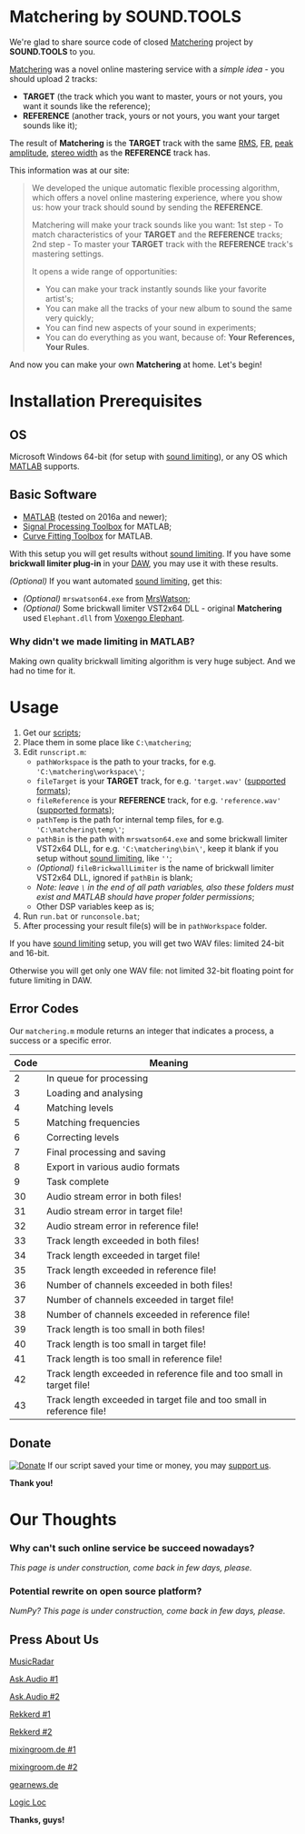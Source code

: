 # Matchering by SOUND.TOOLS

We're glad to share source code of closed [Matchering][soundtools] project by **SOUND.TOOLS** to you.

[Matchering][soundtools] was a novel online mastering service with a *simple idea* - you should upload 2 tracks: 
- **TARGET** (the track which you want to master, yours or not yours, you want it sounds like the reference);
- **REFERENCE** (another track, yours or not yours, you want your target sounds like it);

The result of **Matchering** is the **TARGET** track with the same [RMS](https://en.wikipedia.org/wiki/Root_mean_square), [FR](https://en.wikipedia.org/wiki/Frequency_response), [peak amplitude](https://en.wikipedia.org/wiki/Amplitude), [stereo width](https://en.wikipedia.org/wiki/Stereo_imaging) as the **REFERENCE** track has.

This information was at our site:
> We developed the unique automatic flexible processing algorithm, which offers a novel online mastering experience, where you show us: how your track should sound by sending the **REFERENCE**.
>
> Matchering will make your track sounds like you want:
> 1st step - To match characteristics of your **TARGET** and the **REFERENCE** tracks;
> 2nd step - To master your **TARGET** track with the **REFERENCE** track's mastering settings.
>
> It opens a wide range of opportunities:
> - You can make your track instantly sounds like your favorite artist's;
> - You can make all the tracks of your new album to sound the same very quickly;
> - You can find new aspects of your sound in experiments;
> - You can do everything as you want, because of: **Your References, Your Rules**.

And now you can make your own **Matchering** at home. Let's begin!

# Installation Prerequisites

## OS

Microsoft Windows 64-bit (for setup with [sound limiting][limiter]), or any OS which [MATLAB][matlab] supports.

## Basic Software

- [MATLAB][matlab] (tested on 2016a and newer);
- [Signal Processing Toolbox][sptb] for MATLAB;
- [Curve Fitting Toolbox][cftb] for MATLAB.

With this setup you will get results without [sound limiting][limiter]. If you have some **brickwall limiter plug-in** in your [DAW][daw], you may use it with these results.

*(Optional)* If you want automated [sound limiting][limiter], get this:
- *(Optional)* `mrswatson64.exe` from [MrsWatson][mrswatson];
- *(Optional)* Some brickwall limiter VST2x64 DLL - original **Matchering** used `Elephant.dll` from [Voxengo Elephant][elephant].

### Why didn't we made limiting in MATLAB?

Making own quality brickwall limiting algorithm is very huge subject. And we had no time for it.

# Usage

1. Get our [scripts][scripts];
2. Place them in some place like `C:\matchering`;
3. Edit `runscript.m`:
   - `pathWorkspace` is the path to your tracks, for e.g. `'C:\matchering\workspace\'`;
   - `fileTarget` is your **TARGET** track, for e.g. `'target.wav'` ([supported formats][supformats]);
   - `fileReference` is your **REFERENCE** track, for e.g. `'reference.wav'` ([supported formats][supformats]);
   - `pathTemp` is the path for internal temp files, for e.g. `'C:\matchering\temp\'`;
   - `pathBin` is the path with `mrswatson64.exe` and some brickwall limiter VST2x64 DLL, for e.g. `'C:\matchering\bin\'`, keep it blank if you setup without [sound limiting][limiter], like `''`;
   - *(Optional)* `fileBrickwallLimiter` is the name of brickwall limiter VST2x64 DLL, ignored if `pathBin` is blank;
   - *Note: leave `\` in the end of all path variables, also these folders must exist and MATLAB should have proper folder permissions*;
   - Other DSP variables keep as is;
4. Run `run.bat` or `runconsole.bat`;
5. After processing your result file(s) will be in `pathWorkspace` folder.

If you have [sound limiting][limiter] setup, you will get two WAV files: limited 24-bit and 16-bit.

Otherwise you will get only one WAV file: not limited 32-bit floating point for future limiting in DAW.

## Error Codes

Our `matchering.m` module returns an integer that indicates a process, a success or a specific error.

| Code | Meaning                                                               |
|------|-----------------------------------------------------------------------|
| 2    | In queue for processing                                               |
| 3    | Loading and analysing                                                 |
| 4    | Matching levels                                                       |
| 5    | Matching frequencies                                                  |
| 6    | Correcting levels                                                     |
| 7    | Final processing and saving                                           |
| 8    | Export in various audio formats                                       |
| 9    | Task complete                                                         |
| 30   | Audio stream error in both files!                                     |
| 31   | Audio stream error in target file!                                    |
| 32   | Audio stream error in reference file!                                 |
| 33   | Track length exceeded in both files!                                  |
| 34   | Track length exceeded in target file!                                 |
| 35   | Track length exceeded in reference file!                              |
| 36   | Number of channels exceeded in both files!                            |
| 37   | Number of channels exceeded in target file!                           |
| 38   | Number of channels exceeded in reference file!                        |
| 39   | Track length is too small in both files!                              |
| 40   | Track length is too small in target file!                             |
| 41   | Track length is too small in reference file!                          |
| 42   | Track length exceeded in reference file and too small in target file! |
| 43   | Track length exceeded in target file and too small in reference file! |

## Donate

[![Donate](https://img.shields.io/badge/Donate-PayPal-green.svg)][donate]
If our script saved your time or money, you may [support us][donate].

**Thank you!**

# Our Thoughts

### Why can't such online service be succeed nowadays?

*This page is under construction, come back in few days, please.*

### Potential rewrite on open source platform?

*NumPy? This page is under construction, come back in few days, please.*

## Press About Us

[MusicRadar](https://www.musicradar.com/news/tech/the-matchering-online-mastering-service-promises-to-make-your-tracks-sound-like-others-646454)

[Ask.Audio #1](https://ask.audio/articles/this-new-online-service-uses-reference-track-to-instantly-master-your-mixes)

[Ask.Audio #2](https://ask.audio/articles/sound-tools-instant-online-mastering-with-reference-matching-now-in-open-beta)

[Rekkerd #1](https://rekkerd.org/sound-tools-intros-matchering-online-mastering-service-with-matching/)

[Rekkerd #2](https://rekkerd.org/sound-tools-launches-matchering-public-beta/)

[mixingroom.de #1](http://mixingroom.de/matchering-automatisiertes-online-mastering-mit-sound-tools/)

[mixingroom.de #2](http://mixingroom.de/sound-tools-gibt-oeffentliche-beta-phase-von-online-mastering-service-matchering-bekannt/)

[gearnews.de](https://www.gearnews.de/online-mastering-sound-tools-geht-in-public-beta-phase/)

[Logic Loc](http://www.logiclocmusic.com/2017/01/05/the-matchering-online-mastering-service-promises-to-make-your-tracks-sound-like-others/)

**Thanks, guys!**

[soundtools]: https://sound.tools/
[limiter]: https://en.wikipedia.org/wiki/Limiter
[matlab]: https://www.mathworks.com/campaigns/products/trials.html?prodcode=ML
[sptb]: https://www.mathworks.com/campaigns/products/trials.html?prodcode=SG
[cftb]: https://www.mathworks.com/campaigns/products/trials.html?prodcode=CF
[daw]: https://en.wikipedia.org/wiki/Digital_audio_workstation
[mrswatson]: https://github.com/teragonaudio/MrsWatson
[elephant]: https://www.voxengo.com/product/elephant/
[scripts]: https://github.com/SOUNDTOOLS/Matchering/archive/master.zip
[supformats]: https://www.mathworks.com/help/matlab/import_export/supported-file-formats.html
[donate]: https://www.paypal.com/cgi-bin/webscr?cmd=_donations&business=HCZY8AJ9HNRGN&lc=US&item_name=SOUND%2eTOOLS%3a%20Matchering&currency_code=USD&bn=PP%2dDonationsBF%3abtn_donate_SM%2egif%3aNonHosted
